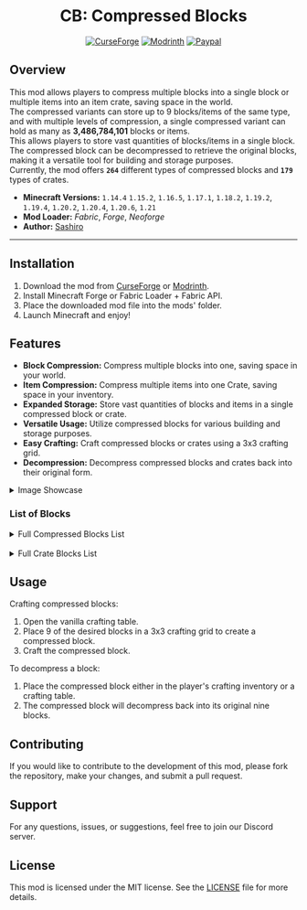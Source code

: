 <div align="center">
   
# CB: Compressed Blocks

[![CurseForge][CurseForge]](https://www.curseforge.com/minecraft/mc-mods/cb-compressed-blocks)
[![Modrinth][Modrinth]](https://modrinth.com/mod/cb-compressed-blocks)
[![Paypal][Paypal]](https://www.paypal.com/donate/?cmd=_donations&business=social.sashiro@outlook.com&lc=US&item_name=Donation&no_note=0&cn=&currency_code=USD&bn=PP-DonationsBF:btn_donateCC_LG.gif:NonHosted)

[CurseForge]: https://img.shields.io/curseforge/dt/361354?style=for-the-badge&logo=curseforge&label=Curseforge&labelColor=212121&color=FF6D00
[Modrinth]: https://img.shields.io/modrinth/dt/IQRVlbit?style=for-the-badge&logo=modrinth&label=Modrinth&labelColor=212121&color=008000
[Paypal]: https://img.shields.io/badge/Donate-Paypal?style=for-the-badge&logo=paypal&label=Paypal&labelColor=212121&color=00457C

</div>

## Overview

This mod allows players to compress multiple blocks into a single block or multiple items into an item crate, saving
space in the world.  
The compressed variants can store up to 9 blocks/items of the same type, and with multiple levels of compression, a
single compressed variant can hold as many as **3,486,784,101** blocks or items.  
This allows players to store vast quantities of blocks/items in a single block.  
The compressed block can be decompressed to retrieve the original blocks, making it a versatile tool for building and
storage purposes.  
Currently, the mod offers **`264`** different types of compressed blocks and **`179`** types of crates.

- **Minecraft Versions:** `1.14.4` `1.15.2`, `1.16.5`, `1.17.1`, `1.18.2`, `1.19.2`, `1.19.4`, `1.20.2`, `1.20.4`, `1.20.6`, `1.21`
- **Mod Loader:** _Fabric_, _Forge_, _Neoforge_
- **Author:** [Sashiro](https://github.com/sa-shiro)

---

## Installation

1. Download the mod from [CurseForge](https://curseforge.com/minecraft/mc-mods/cb-compressed-blocks)
   or [Modrinth](https://modrinth.com/mod/cb-compressed-blocks).
2. Install Minecraft Forge or Fabric Loader + Fabric API.
3. Place the downloaded mod file into the mods' folder.
4. Launch Minecraft and enjoy!

## Features

- **Block Compression:** Compress multiple blocks into one, saving space in your world.
- **Item Compression:** Compress multiple items into one Crate, saving space in your inventory.
- **Expanded Storage:** Store vast quantities of blocks and items in a single compressed block or crate.
- **Versatile Usage:** Utilize compressed blocks for various building and storage purposes.
- **Easy Crafting:** Craft compressed blocks or crates using a 3x3 crafting grid.
- **Decompression:** Decompress compressed blocks and crates back into their original form.

<details>
  <summary>Image Showcase</summary>

<img src="./.github/images/img1.png" width="400" alt="Image 1">
<img src="./.github/images/img2.png" width="400" alt="Image 2">
<br>
<img src="./.github/images/img3.png" width="400" alt="Image 3">
<img src="./.github/images/img4.png" width="400" alt="Image 4">
<br>
<img src="./.github/images/img5.png" width="400" alt="Image 5">
<img src="./.github/images/img6.png" width="400" alt="Image 6">
<br>
<img src="./.github/images/img7.png" width="400" alt="Image 5">
<img src="./.github/images/img8.png" width="400" alt="Image 6">
</details>

### List of Blocks

<details>
  <summary>Full Compressed Blocks List</summary>

    - DIRT
    - GRAVEL
    - COBBLESTONE
    - STONE
    - GRANITE
    - DIORITE
    - ANDESITE
    - CRIMSON_NYLIUM
    - WARPED_NYLIUM
    - CLAY
    - SAND
    - RED_SAND
    - SANDSTONE
    - RED_SANDSTONE
    - COAL_ORE
    - IRON_ORE
    - GOLD_ORE
    - NETHER_GOLD_ORE
    - NETHER_QUARTZ_ORE
    - LAPIS_ORE
    - REDSTONE_ORE
    - IRON_BLOCK
    - GOLD_BLOCK
    - LAPIS_BLOCK
    - REDSTONE_BLOCK
    - COAL_BLOCK
    - SLIME_BLOCK
    - HONEY_BLOCK
    - BRICKS
    - STONE_BRICKS
    - NETHERRACK
    - NETHER_BRICKS
    - RED_NETHER_BRICKS
    - NETHER_WART_BLOCK
    - SOUL_SAND
    - SOUL_SOIL
    - END_STONE
    - END_STONE_BRICKS
    - BLACKSTONE
    - DEEPSLATE
    - COBBLED_DEEPSLATE
    - TUFF
    - BASALT
    - OBSIDIAN
    - RAW_IRON_BLOCK
    - RAW_COPPER_BLOCK
    - RAW_GOLD_BLOCK
    - MUD
    - OAK_LOG
    - SPRUCE_LOG
    - BIRCH_LOG
    - JUNGLE_LOG
    - ACACIA_LOG
    - DARK_OAK_LOG
    - MANGROVE_LOG
    - CHERRY_LOG
    - STRIPPED_OAK_LOG
    - STRIPPED_SPRUCE_LOG
    - STRIPPED_BIRCH_LOG
    - STRIPPED_JUNGLE_LOG
    - STRIPPED_ACACIA_LOG
    - STRIPPED_DARK_OAK_LOG
    - STRIPPED_MANGROVE_LOG
    - STRIPPED_CHERRY_LOG
    - OAK_PLANKS
    - SPRUCE_PLANKS
    - BIRCH_PLANKS
    - JUNGLE_PLANKS
    - ACACIA_PLANKS
    - DARK_OAK_PLANKS
    - MANGROVE_PLANKS
    - CHERRY_PLANKS
    - BAMBOO_PLANKS
    - BAMBOO_MOSAIC
    - COPPER_BLOCK
    - CUT_COPPER
    - EXPOSED_COPPER
    - EXPOSED_CUT_COPPER
    - WEATHERED_COPPER
    - WEATHERED_CUT_COPPER
    - OXIDIZED_COPPER
    - OXIDIZED_CUT_COPPER
    - WAXED_COPPER_BLOCK
    - WAXED_CUT_COPPER
    - WAXED_EXPOSED_COPPER
    - WAXED_EXPOSED_CUT_COPPER
    - WAXED_WEATHERED_COPPER
    - WAXED_WEATHERED_CUT_COPPER
    - WAXED_OXIDIZED_COPPER
    - WAXED_OXIDIZED_CUT_COPPER
    - BONE_BLOCK
    - SCULK
    - SMOOTH_SANDSTONE
    - CUT_SANDSTONE
    - CHISELED_SANDSTONE
    - SMOOTH_RED_SANDSTONE
    - CUT_RED_SANDSTONE
    - CHISELED_RED_SANDSTONE
    - DIAMOND_BLOCK
    - NETHERITE_BLOCK
    - CRIMSON_STEM
    - WARPED_STEM
    - TNT
    - EMERALD_BLOCK
    - BAMBOO_BLOCK
    - STRIPPED_BAMBOO_BLOCK
    - STRIPPED_CRIMSON_STEM
    - CRIMSON_PLANKS
    - STRIPPED_WARPED_STEM
    - WARPED_PLANKS
    - MOSSY_COBBLESTONE
    - MOSSY_STONE_BRICKS
    - CRACKED_STONE_BRICKS
    - CHISELED_STONE_BRICKS
    - POLISHED_GRANITE
    - POLISHED_DIORITE
    - POLISHED_ANDESITE
    - CHISELED_DEEPSLATE
    - POLISHED_DEEPSLATE
    - DEEPSLATE_BRICKS
    - CRACKED_DEEPSLATE_BRICKS
    - DEEPSLATE_TILES
    - CRACKED_DEEPSLATE_TILES
    - PACKED_MUD
    - MUD_BRICKS
    - PRISMARINE
    - PRISMARINE_BRICKS
    - DARK_PRISMARINE
    - QUARTZ_BLOCK
    - CHISELED_QUARTZ_BLOCK
    - QUARTZ_BRICKS
    - QUARTZ_PILLAR
    - SMOOTH_QUARTZ_BLOCK
    - AMETHYST_BLOCK
    - WHITE_WOOL
    - LIGHT_GRAY_WOOL
    - GRAY_WOOL
    - BLACK_WOOL
    - BROWN_WOOL
    - RED_WOOL
    - ORANGE_WOOL
    - YELLOW_WOOL
    - LIME_WOOL
    - GREEN_WOOL
    - CYAN_WOOL
    - LIGHT_BLUE_WOOL
    - BLUE_WOOL
    - PURPLE_WOOL
    - MAGENTA_WOOL
    - PINK_WOOL
    - TERRACOTTA
    - WHITE_TERRACOTTA
    - LIGHT_GRAY_TERRACOTTA
    - GRAY_TERRACOTTA
    - BLACK_TERRACOTTA
    - BROWN_TERRACOTTA
    - RED_TERRACOTTA
    - ORANGE_TERRACOTTA
    - YELLOW_TERRACOTTA
    - LIME_TERRACOTTA
    - GREEN_TERRACOTTA
    - CYAN_TERRACOTTA
    - LIGHT_BLUE_TERRACOTTA
    - BLUE_TERRACOTTA
    - PURPLE_TERRACOTTA
    - MAGENTA_TERRACOTTA
    - PINK_TERRACOTTA
    - WHITE_GLAZED_TERRACOTTA
    - LIGHT_GRAY_GLAZED_TERRACOTTA
    - GRAY_GLAZED_TERRACOTTA
    - BLACK_GLAZED_TERRACOTTA
    - BROWN_GLAZED_TERRACOTTA
    - RED_GLAZED_TERRACOTTA
    - ORANGE_GLAZED_TERRACOTTA
    - YELLOW_GLAZED_TERRACOTTA
    - LIME_GLAZED_TERRACOTTA
    - GREEN_GLAZED_TERRACOTTA
    - CYAN_GLAZED_TERRACOTTA
    - LIGHT_BLUE_GLAZED_TERRACOTTA
    - BLUE_GLAZED_TERRACOTTA
    - PURPLE_GLAZED_TERRACOTTA
    - MAGENTA_GLAZED_TERRACOTTA
    - PINK_GLAZED_TERRACOTTA
    - WHITE_CONCRETE_POWDER
    - LIGHT_GRAY_CONCRETE_POWDER
    - GRAY_CONCRETE_POWDER
    - BLACK_CONCRETE_POWDER
    - BROWN_CONCRETE_POWDER
    - RED_CONCRETE_POWDER
    - ORANGE_CONCRETE_POWDER
    - YELLOW_CONCRETE_POWDER
    - LIME_CONCRETE_POWDER
    - GREEN_CONCRETE_POWDER
    - CYAN_CONCRETE_POWDER
    - LIGHT_BLUE_CONCRETE_POWDER
    - BLUE_CONCRETE_POWDER
    - PURPLE_CONCRETE_POWDER
    - MAGENTA_CONCRETE_POWDER
    - PINK_CONCRETE_POWDER
    - WHITE_CONCRETE
    - LIGHT_GRAY_CONCRETE
    - GRAY_CONCRETE
    - BLACK_CONCRETE
    - BROWN_CONCRETE
    - RED_CONCRETE
    - ORANGE_CONCRETE
    - YELLOW_CONCRETE
    - LIME_CONCRETE
    - GREEN_CONCRETE
    - CYAN_CONCRETE
    - LIGHT_BLUE_CONCRETE
    - BLUE_CONCRETE
    - PURPLE_CONCRETE
    - MAGENTA_CONCRETE
    - PINK_CONCRETE
    - GLASS
    - TINTED_GLASS
    - WHITE_STAINED_GLASS
    - LIGHT_GRAY_STAINED_GLASS
    - GRAY_STAINED_GLASS
    - BLACK_STAINED_GLASS
    - BROWN_STAINED_GLASS
    - RED_STAINED_GLASS
    - ORANGE_STAINED_GLASS
    - YELLOW_STAINED_GLASS
    - LIME_STAINED_GLASS
    - GREEN_STAINED_GLASS
    - CYAN_STAINED_GLASS
    - LIGHT_BLUE_STAINED_GLASS
    - BLUE_STAINED_GLASS
    - PURPLE_STAINED_GLASS
    - MAGENTA_STAINED_GLASS
    - PINK_STAINED_GLASS
    - ICE
    - PACKED_ICE
    - BLUE_ICE
    - SNOW_BLOCK
    - MOSS_BLOCK
    - CALCITE
    - DRIPSTONE_BLOCK
    - MAGMA_BLOCK
    - GLOWSTONE
    - DRIED_KELP_BLOCK
    - BROWN_MUSHROOM_BLOCK
    - RED_MUSHROOM_BLOCK
    - SHROOMLIGHT
    - MELON
    - PUMPKIN
    - HAY_BLOCK
    - OCHRE_FROGLIGHT
    - VERDANT_FROGLIGHT
    - PEARLESCENT_FROGLIGHT
    - SEA_LANTERN
    - COPPER_ORE
    - EMERALD_ORE
    - DIAMOND_ORE
    - DEEPSLATE_COPPER_ORE
    - DEEPSLATE_IRON_ORE
    - DEEPSLATE_GOLD_ORE
    - DEEPSLATE_REDSTONE_ORE
    - DEEPSLATE_EMERALD_ORE
    - DEEPSLATE_LAPIS_ORE
    - DEEPSLATE_DIAMOND_ORE
    - DEEPSLATE_COAL_ORE

</details>

<br>

<details>
  <summary>Full Crate Blocks List</summary>

    - APPLE
    - GOLDEN_APPLE
    - SWEET_BERRIES
    - GLOW_BERRIES
    - CHORUS_FRUIT
    - CARROT
    - GOLDEN_CARROT
    - POTATO
    - BAKED_POTATO
    - POISONOUS_POTATO
    - BEETROOT
    - BEEF
    - COOKED_BEEF
    - PORKCHOP
    - COOKED_PORKCHOP
    - MUTTON
    - COOKED_MUTTON
    - CHICKEN
    - COOKED_CHICKEN
    - RABBIT
    - COOKED_RABBIT
    - COD
    - COOKED_COD
    - SALMON
    - COOKED_SALMON
    - TROPICAL_FISH
    - PUFFERFISH
    - BREAD
    - COOKIE
    - ROTTEN_FLESH
    - SPIDER_EYE
    - MILK_BUCKET
    - HONEY_BOTTLE
    - CHARCOAL
    - QUARTZ
    - AMETHYST_SHARD
    - STICK
    - FLINT
    - BONE
    - STRING
    - FEATHER
    - SNOWBALL
    - EGG
    - LEATHER
    - RABBIT_HIDE
    - HONEYCOMB
    - INK_SAC
    - GLOW_INK_SAC
    - SCUTE
    - CLAY_BALL
    - NAUTILUS_SHELL
    - FIRE_CHARGE
    - BLAZE_ROD
    - NETHER_STAR
    - ENDER_PEARL
    - ENDER_EYE
    - SHULKER_SHELL
    - WHITE_DYE
    - LIGHT_GRAY_DYE
    - GRAY_DYE
    - BLACK_DYE
    - BROWN_DYE
    - RED_DYE
    - ORANGE_DYE
    - YELLOW_DYE
    - LIME_DYE
    - GREEN_DYE
    - CYAN_DYE
    - LIGHT_BLUE_DYE
    - BLUE_DYE
    - PURPLE_DYE
    - MAGENTA_DYE
    - PINK_DYE
    - PAPER
    - BOOK
    - FIREWORK_STAR
    - GLASS_BOTTLE
    - GLOWSTONE_DUST
    - GUNPOWDER
    - DRAGON_BREATH
    - FERMENTED_SPIDER_EYE
    - BLAZE_POWDER
    - SUGAR
    - RABBIT_FOOT
    - GLISTERING_MELON_SLICE
    - MAGMA_CREAM
    - GHAST_TEAR
    - PHANTOM_MEMBRANE
    - EXPERIENCE_BOTTLE
    - TOTEM_OF_UNDYING
    - END_CRYSTAL
    - ARROW
    - SPECTRAL_ARROW
    - NAME_TAG
    - LEAD
    - EMPTY_MAP
    - SADDLE
    - RAIL
    - POWERED_RAIL
    - DETECTOR_RAIL
    - ACTIVATOR_RAIL
    - MINECART
    - REDSTONE_TORCH
    - REPEATER
    - COMPARATOR
    - LIGHTNING_ROD
    - TORCH
    - SOUL_TORCH
    - LANTERN
    - SOUL_LANTERN
    - CHAIN
    - END_ROD
    - ANVIL
    - CAMPFIRE
    - SOUL_CAMPFIRE
    - ITEM_FRAME
    - GLOW_ITEM_FRAME
    - PAINTING
    - POINTED_DRIPSTONE
    - OAK_SAPLING
    - SPRUCE_SAPLING
    - BIRCH_SAPLING
    - JUNGLE_SAPLING
    - ACACIA_SAPLING
    - DARK_OAK_SAPLING
    - CHERRY_SAPLING
    - MANGROVE_PROPAGULE
    - BROWN_MUSHROOM
    - RED_MUSHROOM
    - CRIMSON_FUNGUS
    - WARPED_FUNGUS
    - DANDELION
    - POPPY
    - BLUE_ORCHID
    - ALLIUM
    - AZURE_BLUET
    - RED_TULIP
    - ORANGE_TULIP
    - WHITE_TULIP
    - PINK_TULIP
    - OXEYE_DAISY
    - CORNFLOWER
    - LILY_OF_THE_VALLEY
    - SUGAR_CANE
    - WITHER_ROSE
    - SUNFLOWER
    - LILAC
    - ROSE_BUSH
    - PEONY
    - TURTLE_EGG
    - WHEAT_SEEDS
    - COCOA_BEANS
    - PUMPKIN_SEEDS
    - MELON_SEEDS
    - BEETROOT_SEEDS
    - SEAGRASS
    - KELP
    - COBWEB
    - WHITE_CARPET
    - LIGHT_GRAY_CARPET
    - GRAY_CARPET
    - BLACK_CARPET
    - BROWN_CARPET
    - RED_CARPET
    - ORANGE_CARPET
    - YELLOW_CARPET
    - LIME_CARPET
    - GREEN_CARPET
    - CYAN_CARPET
    - LIGHT_BLUE_CARPET
    - BLUE_CARPET
    - PURPLE_CARPET
    - MAGENTA_CARPET
    - PINK_CARPET
    - VINE
    - TWISTING_VINES
    - WEEPING_VINES
    - GLOW_LICHEN
    - SCULK_VEIN

</details>

## Usage

Crafting compressed blocks:

1. Open the vanilla crafting table.
2. Place 9 of the desired blocks in a 3x3 crafting grid to create a compressed block.
3. Craft the compressed block.

To decompress a block:

1. Place the compressed block either in the player's crafting inventory or a crafting table.
2. The compressed block will decompress back into its original nine blocks.

## Contributing

If you would like to contribute to the development of this mod, please fork the repository, make your changes, and
submit a pull request.

## Support

For any questions, issues, or suggestions, feel free to join our Discord server.

## License

This mod is licensed under the MIT license. See the [LICENSE](LICENSE.md) file for more details.
